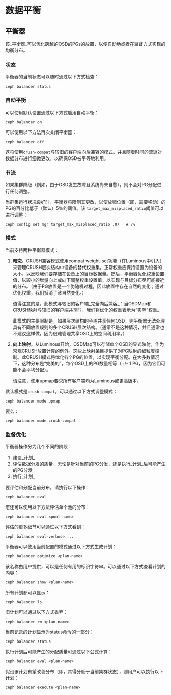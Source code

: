 # 数据平衡

## 平衡器

该_平衡器_可以优化跨越的OSD的PGs的放置，以便自动地或者在监督方式实现的均衡分布。

### 状态

平衡器的当前状态可以随时通过以下方式检查：

```text
ceph balancer status
```

### 自动平衡

可以使用默认设置通过以下方式启用自动平衡：

```text
ceph balancer on
```

可以使用以下方法再次关闭平衡器：

```text
ceph balancer off
```

这将使用`crush-compat`与较旧的客户端向后兼容的模式，并且随着时间的流逝对数据分布进行细微更改，以确保OSD被平等地利用。

### 节流

如果集群降级（例如，由于OSD发生故障且系统尚未自愈），则不会对PG分配进行任何调整。

当群集运行状况良好时，平衡器将限制其更改，以使放错位置（即，需要移动）的PG的百分比低于（默认）5％的阈值。该 `target_max_misplaced_ratio`阈值可以进行调整：

```text
ceph config set mgr target_max_misplaced_ratio .07   # 7%
```

### 模式

当前支持两种平衡器模式：

1. **暗恋**。CRUSH兼容模式使用compat weight-set功能（在Luminous中引入）来管理CRUSH层次结构中设备的替代权重集。正常权重应保持设置为设备的大小，以反映我们要存储在设备上的目标数据量。然后，平衡器优化权重设置值，以较小的增量向上或向下调整权重设置值，以实现与目标分布尽可能接近的分布。（由于PG放置是一个伪随机过程，因此放置中存在自然的变化；通过优化权重，我们抵消了该自然变化。）

   值得注意的是，此模式与较旧的客户端_完全向后兼容_：当OSDMap和CRUSH映射与较旧的客户端共享时，我们将优化的权重表示为“实际”权重。

   此模式的主要限制是，如果层次结构的子树共享任何OSD，则平衡器无法处理具有不同放置规则的多个CRUSH层次结构。（通常不是这种情况，并且通常也不建议这样做，因为很难管理共享OSD上的空间利用率。）

2. **向上映射**。从Luminous开始，OSDMap可以存储单个OSD的显式映射，作为常规CRUSH放置计算的例外。这些上映射条目提供了对PG映射的细粒度控制。此CRUSH模式将优化各个PG的位置，以实现平衡分配。在大多数情况下，这种分布是“完美的”，每个OSD上的PG数量相等（+/- 1 PG，因为它们可能不会平均分配）。

   请注意，使用upmap要求所有客户端均为Luminous或更高版本。

默认模式是`crush-compat`。可以通过以下方式调整模式：

```text
ceph balancer mode upmap
```

要么：

```text
ceph balancer mode crush-compat
```

### 监督优化

平衡器操作分为几个不同的阶段：

1. 建设_计划_
2. 评估数据分发的质量，无论是针对当前的PG分发，还是执行_计划_后可能产生的PG分发
3. 执行_计划_

要评估和分配当前分布，请执行以下操作：

```text
ceph balancer eval
```

您还可以使用以下方法评估单个池的分布：

```text
ceph balancer eval <pool-name>
```

评估的更多细节可以通过以下方式看到：

```text
ceph balancer eval-verbose ...
```

平衡器可以使用当前配置的模式通过以下方式生成计划：

```text
ceph balancer optimize <plan-name>
```

该名称由用户提供，可以是任何有用的标识字符串。可以通过以下方式查看计划的内容：

```text
ceph balancer show <plan-name>
```

所有计划都可以显示：

```text
ceph balancer ls
```

旧计划可以通过以下方式丢弃：

```text
ceph balancer rm <plan-name>
```

当前记录的计划显示为status命令的一部分：

```text
ceph balancer status
```

执行计划后可能产生的分配质量可通过以下公式计算：

```text
ceph balancer eval <plan-name>
```

假设该计划有望改善分布（即，其得分低于当前集群状态），则用户可以执行以下计划：

```text
ceph balancer execute <plan-name>
```

